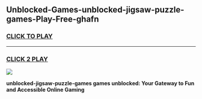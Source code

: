 
## Unblocked-Games-unblocked-jigsaw-puzzle-games-Play-Free-ghafn
<h3>
<a href="https://premium76.site?title=unblocked-jigsaw-puzzle-games&ref=10A">CLICK TO PLAY</a></h3>
<hr>

<h3>
<a href="https://premium76.site?title=unblocked-jigsaw-puzzle-games&ref=10A">CLICK 2 PLAY</a>
  
</h3>

<a href="https://premium76.site?title=unblocked-jigsaw-puzzle-games&ref=10A"><img src="https://clearcache.store/games.png"></a>


**unblocked-jigsaw-puzzle-games games unblocked: Your Gateway to Fun and Accessible Online Gaming**
